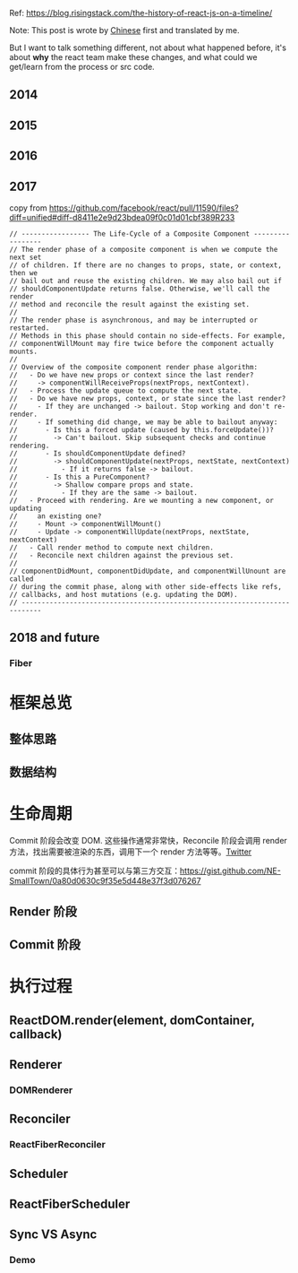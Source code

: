 Ref: https://blog.risingstack.com/the-history-of-react-js-on-a-timeline/

Note: This post is wrote by [Chinese](TODO) first and translated by me.

But I want to talk something different, not about what happened before, it's about
**why** the react team make these changes, and what could we get/learn from the process or src code.

## 2014

## 2015

## 2016

## 2017

copy from https://github.com/facebook/react/pull/11590/files?diff=unified#diff-d8411e2e9d23bdea09f0c01d01cbf389R233

```
// ----------------- The Life-Cycle of a Composite Component -----------------
// The render phase of a composite component is when we compute the next set
// of children. If there are no changes to props, state, or context, then we
// bail out and reuse the existing children. We may also bail out if
// shouldComponentUpdate returns false. Otherwise, we'll call the render
// method and reconcile the result against the existing set.
//
// The render phase is asynchronous, and may be interrupted or restarted.
// Methods in this phase should contain no side-effects. For example,
// componentWillMount may fire twice before the component actually mounts.
//
// Overview of the composite component render phase algorithm:
//   - Do we have new props or context since the last render?
//     -> componentWillReceiveProps(nextProps, nextContext).
//   - Process the update queue to compute the next state.
//   - Do we have new props, context, or state since the last render?
//     - If they are unchanged -> bailout. Stop working and don't re-render.
//     - If something did change, we may be able to bailout anyway:
//       - Is this a forced update (caused by this.forceUpdate())?
//         -> Can't bailout. Skip subsequent checks and continue rendering.
//       - Is shouldComponentUpdate defined?
//         -> shouldComponentUpdate(nextProps, nextState, nextContext)
//           - If it returns false -> bailout.
//       - Is this a PureComponent?
//         -> Shallow compare props and state.
//           - If they are the same -> bailout.
//   - Proceed with rendering. Are we mounting a new component, or updating
//     an existing one?
//     - Mount -> componentWillMount()
//     - Update -> componentWillUpdate(nextProps, nextState, nextContext)
//   - Call render method to compute next children.
//   - Reconcile next children against the previous set.
//
// componentDidMount, componentDidUpdate, and componentWillUnount are called
// during the commit phase, along with other side-effects like refs,
// callbacks, and host mutations (e.g. updating the DOM).
// ---------------------------------------------------------------------------
```

## 2018 and future

### Fiber


# 框架总览

## 整体思路

## 数据结构

# 生命周期

Commit 阶段会改变 DOM. 这些操作通常非常快，Reconcile 阶段会调用 render 方法，找出需要被渲染的东西，调用下一个 render 方法等等。[Twitter](https://twitter.com/dan_abramov/status/970683705768513536 )

commit 阶段的具体行为甚至可以与第三方交互：https://gist.github.com/NE-SmallTown/0a80d0630c9f35e5d448e37f3d076267

## Render 阶段

## Commit 阶段

# 执行过程

## ReactDOM.render(element, domContainer, callback)

## Renderer

### DOMRenderer

## Reconciler

### ReactFiberReconciler

## Scheduler

## ReactFiberScheduler

## Sync VS Async

### Demo

